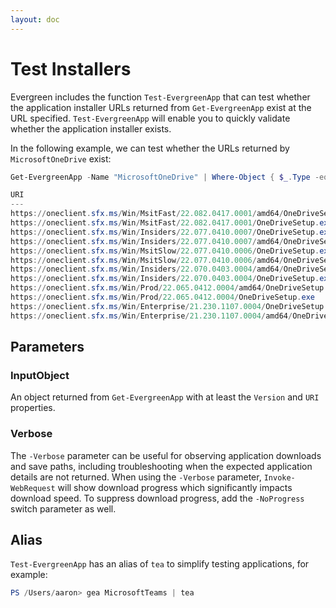 ```yaml
---
layout: doc
---
```

# Test Installers

Evergreen includes the function `Test-EvergreenApp` that can test whether the application installer URLs returned from `Get-EvergreenApp` exist at the URL specified. `Test-EvergreenApp` will enable you to quickly validate whether the application installer exists.

In the following example, we can test whether the URLs returned by `MicrosoftOneDrive` exist:

```powershell
Get-EvergreenApp -Name "MicrosoftOneDrive" | Where-Object { $_.Type -eq "exe" } | Test-EvergreenApp

URI                                                                            Result
---                                                                            ------
https://oneclient.sfx.ms/Win/MsitFast/22.082.0417.0001/amd64/OneDriveSetup.exe   True
https://oneclient.sfx.ms/Win/MsitFast/22.082.0417.0001/OneDriveSetup.exe         True
https://oneclient.sfx.ms/Win/Insiders/22.077.0410.0007/OneDriveSetup.exe         True
https://oneclient.sfx.ms/Win/Insiders/22.077.0410.0007/amd64/OneDriveSetup.exe   True
https://oneclient.sfx.ms/Win/MsitSlow/22.077.0410.0006/OneDriveSetup.exe         True
https://oneclient.sfx.ms/Win/MsitSlow/22.077.0410.0006/amd64/OneDriveSetup.exe   True
https://oneclient.sfx.ms/Win/Insiders/22.070.0403.0004/amd64/OneDriveSetup.exe   True
https://oneclient.sfx.ms/Win/Insiders/22.070.0403.0004/OneDriveSetup.exe         True
https://oneclient.sfx.ms/Win/Prod/22.065.0412.0004/amd64/OneDriveSetup.exe       True
https://oneclient.sfx.ms/Win/Prod/22.065.0412.0004/OneDriveSetup.exe             True
https://oneclient.sfx.ms/Win/Enterprise/21.230.1107.0004/OneDriveSetup.exe       True
https://oneclient.sfx.ms/Win/Enterprise/21.230.1107.0004/amd64/OneDriveSetup.…   True
```

## Parameters

### InputObject

An object returned from `Get-EvergreenApp` with at least the `Version` and `URI` properties.

### Verbose

The `-Verbose` parameter can be useful for observing application downloads and save paths, including troubleshooting when the expected application details are not returned. When using the `-Verbose` parameter, `Invoke-WebRequest` will show download progress which significantly impacts download speed. To suppress download progress, add the `-NoProgress` switch parameter as well.

## Alias

`Test-EvergreenApp` has an alias of `tea` to simplify testing applications, for example:

```powershell
PS /Users/aaron> gea MicrosoftTeams | tea
```
